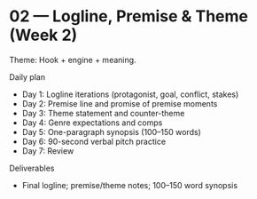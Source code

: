 # 02 — Logline, Premise & Theme (Week 2)

Theme: Hook + engine + meaning.

Daily plan
- Day 1: Logline iterations (protagonist, goal, conflict, stakes)
- Day 2: Premise line and promise of premise moments
- Day 3: Theme statement and counter-theme
- Day 4: Genre expectations and comps
- Day 5: One-paragraph synopsis (100–150 words)
- Day 6: 90-second verbal pitch practice
- Day 7: Review

Deliverables
- Final logline; premise/theme notes; 100–150 word synopsis
